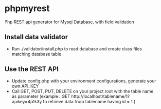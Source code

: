 # phpmyrest
Php REST api generator for Mysql Database, with field validation

## Install data validator
- Run ./validator/install.php to read database and create class files matching database table

## Use the REST API
- Update config.php with your environment configurations, generate your own API_KEY
- Call GET, POST, PUT, DELETE on your project root with the table name as parameter (example : GET http://localhost/tablename/1?apikey=4p1k3y to retrieve data from tablename having id = 1 )